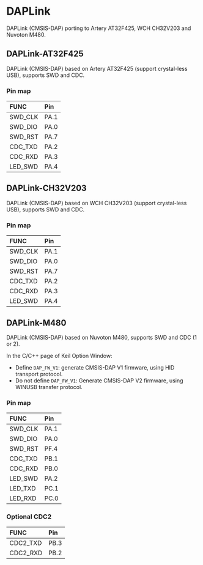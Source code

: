 # DAPLink
DAPLink (CMSIS-DAP) porting to Artery AT32F425, WCH CH32V203 and Nuvoton M480.

## DAPLink-AT32F425
DAPLink (CMSIS-DAP) based on Artery AT32F425 (support crystal-less USB), supports SWD and CDC.

### Pin map
|  FUNC    | Pin   |
|  :----   | :---- |
| SWD_CLK  | PA.1  |
| SWD_DIO  | PA.0  |
| SWD_RST  | PA.7  |
| CDC_TXD  | PA.2  |
| CDC_RXD  | PA.3  |
| LED_SWD  | PA.4  |

## DAPLink-CH32V203
DAPLink (CMSIS-DAP) based on WCH CH32V203 (support crystal-less USB), supports SWD and CDC.

### Pin map
|  FUNC    | Pin   |
|  :----   | :---- |
| SWD_CLK  | PA.1  |
| SWD_DIO  | PA.0  |
| SWD_RST  | PA.7  |
| CDC_TXD  | PA.2  |
| CDC_RXD  | PA.3  |
| LED_SWD  | PA.4  |

## DAPLink-M480
DAPLink (CMSIS-DAP) based on Nuvoton M480, supports SWD and CDC (1 or 2).

In the C/C++ page of Keil Option Window:
* Define `DAP_FW_V1`: generate CMSIS-DAP V1 firmware, using HID transport protocol.
* Do not define `DAP_FW_V1`: Generate CMSIS-DAP V2 firmware, using WINUSB transfer protocol.

### Pin map
|  FUNC    | Pin   |
|  :----   | :---- |
| SWD_CLK  | PA.1  |
| SWD_DIO  | PA.0  |
| SWD_RST  | PF.4  |
| CDC_TXD  | PB.1  |
| CDC_RXD  | PB.0  |
| LED_SWD  | PA.2  |
| LED_TXD  | PC.1  |
| LED_RXD  | PC.0  |

### Optional CDC2
|  FUNC    | Pin   |
|  :----   | :---- |
| CDC2_TXD | PB.3  |
| CDC2_RXD | PB.2  |
